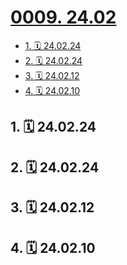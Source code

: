 # [0009. 24.02](https://github.com/Tdahuyou/TNotes.footprints/tree/main/notes/0009.%2024.02)

<!-- region:toc -->

- [1. 🗓 24.02.24](#1--240224)
- [2. 🗓 24.02.24](#2--240224)
- [3. 🗓 24.02.12](#3--240212)
- [4. 🗓 24.02.10](#4--240210)

<!-- endregion:toc -->

## 1. 🗓 24.02.24

<Footprints :times="[2024, 2, 24, 16, 29]">
  <template #text-area>
    <p>绝育 end ～</p>
  </template>
  <template #image-list="{ openModal }">
    <img src="https://cdn.jsdelivr.net/gh/Tdahuyou/imgs@main/2025-01-12-18-08-57.png" @click="openModal(0)"/>
  </template>
  <template #other-info>元宵节</template>
</Footprints>

## 2. 🗓 24.02.24

<Footprints :times="[2024, 2, 24, 12, 12]">
  <template #text-area>
    <p>开始绝育</p>
  </template>
  <template #image-list="{ openModal }">
    <img src="https://cdn.jsdelivr.net/gh/Tdahuyou/imgs@main/2025-01-12-19-18-09.png" @click="openModal(0)"/>
  </template>
  <template #other-info>元宵节</template>
</Footprints>

## 3. 🗓 24.02.12

<Footprints :times="[2024, 2, 12, 0, 17]">
  <template #text-area>
    <p>医生建议年后做绝育</p>
    <p>担心的事还是发生了</p>
    <p>过年回家期间发情了</p>
    <p>爬着走</p>
    <p>撅屁股</p>
    <p>满地打滚</p>
    <p>到处乱蹭</p>
    <p>半夜唱 k</p>
    <p>…</p>
    <p>所有症状全都对上了（好在目前还没有乱尿）</p>
    <p>搜如何缓解猫咪发情时的痛苦，正在学习按摩手法中…</p>
  </template>
  <template #image-list="{ openModal }">
    <img src="https://cdn.jsdelivr.net/gh/Tdahuyou/imgs@main/2025-01-12-19-18-50.png" @click="openModal(0)"/>
    <img src="https://cdn.jsdelivr.net/gh/Tdahuyou/imgs@main/2025-01-12-19-18-54.png" @click="openModal(1)"/>
    <img src="https://cdn.jsdelivr.net/gh/Tdahuyou/imgs@main/2025-01-12-19-18-59.png" @click="openModal(2)"/>
  </template>
  <template #other-info>大年初三</template>
</Footprints>

## 4. 🗓 24.02.10

<Footprints :times="[2024, 2, 10, 23, 37]">
  <template #text-area>
    <p>新年第一部电影</p>
    <p>还行</p>
  </template>
  <template #image-list="{ openModal }">
    <img src="https://cdn.jsdelivr.net/gh/Tdahuyou/imgs@main/2025-01-12-19-20-04.png" @click="openModal(0)"/>
  </template>
  <template #other-info>大年初一</template>
</Footprints>
